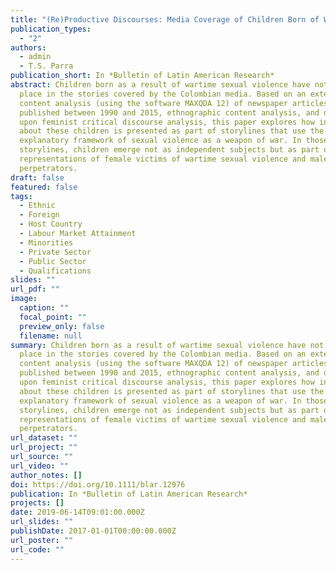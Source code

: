```yaml
---
title: "(Re)Productive Discourses: Media Coverage of Children Born of War in Colombia"
publication_types:
  - "2"
authors:
  - admin
  - T.S. Parra
publication_short: In *Bulletin of Latin American Research*
abstract: Children born as a result of wartime sexual violence have not gained a
  place in the stories covered by the Colombian media. Based on an extensive
  content analysis (using the software MAXQDA 12) of newspaper articles
  published between 1990 and 2015, ethnographic content analysis, and drawing
  upon feminist critical discourse analysis, this paper explores how information
  about these children is presented as part of storylines that use the
  explanatory framework of sexual violence as a weapon of war. In those
  storylines, children emerge not as independent subjects but as part of social
  representations of female victims of wartime sexual violence and male
  perpetrators.
draft: false
featured: false
tags:
  - Ethnic
  - Foreign
  - Host Country
  - Labour Market Attainment
  - Minorities
  - Private Sector
  - Public Sector
  - Qualifications
slides: ""
url_pdf: ""
image:
  caption: ""
  focal_point: ""
  preview_only: false
  filename: null
summary: Children born as a result of wartime sexual violence have not gained a
  place in the stories covered by the Colombian media. Based on an extensive
  content analysis (using the software MAXQDA 12) of newspaper articles
  published between 1990 and 2015, ethnographic content analysis, and drawing
  upon feminist critical discourse analysis, this paper explores how information
  about these children is presented as part of storylines that use the
  explanatory framework of sexual violence as a weapon of war. In those
  storylines, children emerge not as independent subjects but as part of social
  representations of female victims of wartime sexual violence and male
  perpetrators.
url_dataset: ""
url_project: ""
url_source: ""
url_video: ""
author_notes: []
doi: https://doi.org/10.1111/blar.12976
publication: In *Bulletin of Latin American Research*
projects: []
date: 2019-06-14T09:01:00.000Z
url_slides: ""
publishDate: 2017-01-01T00:00:00.000Z
url_poster: ""
url_code: ""
---
```

<script type='text/javascript' src='https://d1bxh8uas1mnw7.cloudfront.net/assets/embed.js'></script>
<div data-badge-details="right" data-badge-type="large-donut" data-doi="https://doi.org/10.1111/blar.12976" data-hide-no-mentions="true" class="altmetric-embed"></div>
